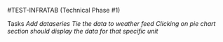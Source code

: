 #TEST-INFRATAB (Technical Phase #1)

Tasks
*Add dataseries*
*Tie the data to weather feed*
*Clicking on pie chart section should display the data for that specific unit*